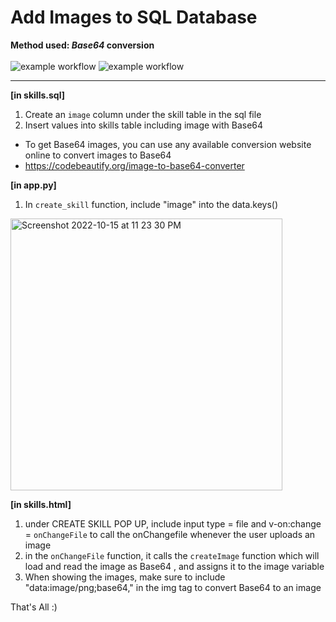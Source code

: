 # Add Images to SQL Database
**Method used: <em>Base64</em> conversion**
<br>
<br>
![example workflow](https://img.shields.io/badge/Build%20In-CSS%2C%20HTML%2C%20Vue.js-blue)
![example workflow](https://img.shields.io/badge/Build%20with-Flask-brightgreen)
__________________________________________________

**[in skills.sql]**
1. Create an `image` column under the skill table in the sql file 
2. Insert values into skills table including image with Base64 
- To get Base64 images, you can use any available conversion website online to convert images to Base64
- https://codebeautify.org/image-to-base64-converter

**[in app.py]**
1. In `create_skill` function, include "image" into the data.keys()
<img width="435" alt="Screenshot 2022-10-15 at 11 23 30 PM" src="https://user-images.githubusercontent.com/85498185/195994463-01fc30dc-f27d-47ef-b101-0026f921154f.png">

**[in skills.html]**
1. under CREATE SKILL POP UP, include input type = file and v-on:change = `onChangeFile` to call the onChangefile whenever the user uploads an image
2. in the `onChangeFile` function, it calls the `createImage` function which will load and read the image as Base64 , and assigns it to the image variable
3. When showing the images, make sure to include "data:image/png;base64," in the img tag to convert Base64 to an image

That's All :)
